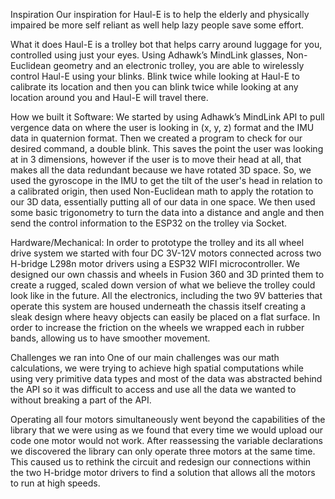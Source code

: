 Inspiration
Our inspiration for Haul-E is to help the elderly and physically impaired be more self reliant as well help lazy people save some effort.

What it does
Haul-E is a trolley bot that helps carry around luggage for you, controlled using just your eyes. Using Adhawk’s MindLink glasses, Non-Euclidean geometry and an electronic trolley, you are able to wirelessly control Haul-E using your blinks. Blink twice while looking at Haul-E to calibrate its location and then you can blink twice while looking at any location around you and Haul-E will travel there.

How we built it
Software: We started by using Adhawk’s MindLink API to pull vergence data on where the user is looking in (x, y, z) format and the IMU data in quaternion format. Then we created a program to check for our desired command, a double blink. This saves the point the user was looking at in 3 dimensions, however if the user is to move their head at all, that makes all the data redundant because we have rotated 3D space. So, we used the gyroscope in the IMU to get the tilt of the user's head in relation to a calibrated origin, then used Non-Euclidean math to apply the rotation to our 3D data, essentially putting all of our data in one space. We then used some basic trigonometry to turn the data into a distance and angle and then send the control information to the ESP32 on the trolley via Socket.

Hardware/Mechanical: In order to prototype the trolley and its all wheel drive system we started with four DC 3V-12V motors connected across two H-bridge L298n motor drivers using a ESP32 WIFI microcontroller. We designed our own chassis and wheels in Fusion 360 and 3D printed them to create a rugged, scaled down version of what we believe the trolley could look like in the future. All the electronics, including the two 9V batteries that operate this system are housed underneath the chassis itself creating a sleak design where heavy objects can easily be placed on a flat surface. In order to increase the friction on the wheels we wrapped each in rubber bands, allowing us to have smoother movement.

Challenges we ran into
One of our main challenges was our math calculations, we were trying to achieve high spatial computations while using very primitive data types and most of the data was abstracted behind the API so it was difficult to access and use all the data we wanted to without breaking a part of the API.

Operating all four motors simultaneously went beyond the capabilities of the library that we were using as we found that every time we would upload our code one motor would not work. After reassessing the variable declarations we discovered the library can only operate three motors at the same time. This caused us to rethink the circuit and redesign our connections within the two H-bridge motor drivers to find a solution that allows all the motors to run at high speeds.
